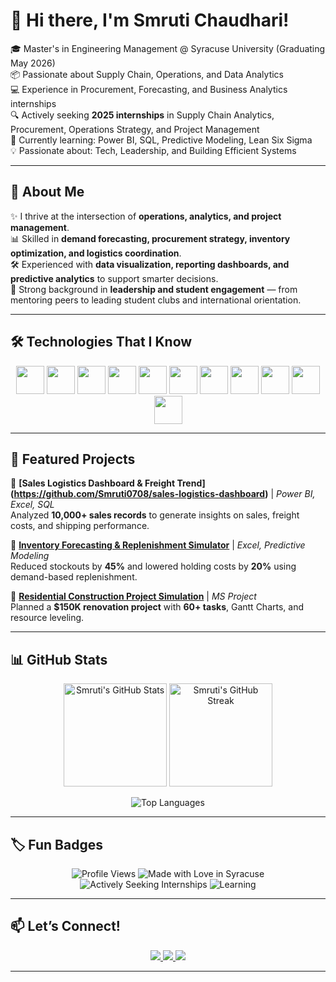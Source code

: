 # 👋 Hi there, I'm Smruti Chaudhari!  

🎓 Master's in Engineering Management @ Syracuse University (Graduating May 2026)  
📦 Passionate about Supply Chain, Operations, and Data Analytics  
💻 Experience in Procurement, Forecasting, and Business Analytics internships  
🔍 Actively seeking **2025 internships** in Supply Chain Analytics, Procurement, Operations Strategy, and Project Management  
🌱 Currently learning: Power BI, SQL, Predictive Modeling, Lean Six Sigma  
💡 Passionate about: Tech, Leadership, and Building Efficient Systems  

---

## 🚀 About Me  
✨ I thrive at the intersection of **operations, analytics, and project management**.  
📊 Skilled in **demand forecasting, procurement strategy, inventory optimization, and logistics coordination**.  
🛠️ Experienced with **data visualization, reporting dashboards, and predictive analytics** to support smarter decisions.  
🤝 Strong background in **leadership and student engagement** — from mentoring peers to leading student clubs and international orientation.  

---

## 🛠️ Technologies That I Know  

<p align="center">
  <img src="https://cdn.jsdelivr.net/gh/devicons/devicon/icons/python/python-original.svg" width="45"/> 
  <img src="https://cdn.jsdelivr.net/gh/devicons/devicon/icons/java/java-original.svg" width="45"/> 
  <img src="https://cdn.jsdelivr.net/gh/devicons/devicon/icons/cplusplus/cplusplus-original.svg" width="45"/> 
  <img src="https://cdn.jsdelivr.net/gh/devicons/devicon/icons/mysql/mysql-original.svg" width="45"/> 
  <img src="https://cdn.jsdelivr.net/gh/devicons/devicon/icons/microsoftsqlserver/microsoftsqlserver-plain.svg" width="45"/>
  <img src="https://cdn.jsdelivr.net/gh/devicons/devicon/icons/git/git-original.svg" width="45"/> 
  <img src="https://cdn.jsdelivr.net/gh/devicons/devicon/icons/github/github-original.svg" width="45"/> 
  <img src="https://cdn.jsdelivr.net/gh/devicons/devicon/icons/tableau/tableau-original.svg" width="45"/>
  <img src="https://cdn.jsdelivr.net/gh/devicons/devicon/icons/docker/docker-original.svg" width="45"/> 
  <img src="https://cdn.jsdelivr.net/gh/devicons/devicon/icons/linux/linux-original.svg" width="45"/>
  <img src="https://cdn.jsdelivr.net/gh/devicons/devicon/icons/azure/azure-original.svg" width="45"/>
</p>

---

## 📂 Featured Projects  

🔹 **[Sales Logistics Dashboard & Freight Trend] (https://github.com/Smruti0708/sales-logistics-dashboard)** | *Power BI, Excel, SQL*  
Analyzed **10,000+ sales records** to generate insights on sales, freight costs, and shipping performance.  

🔹 **[Inventory Forecasting & Replenishment Simulator](#)** | *Excel, Predictive Modeling*  
Reduced stockouts by **45%** and lowered holding costs by **20%** using demand-based replenishment.  

🔹 **[Residential Construction Project Simulation](#)** | *MS Project*  
Planned a **$150K renovation project** with **60+ tasks**, Gantt Charts, and resource leveling.  

---

## 📊 GitHub Stats  

<p align="center">
  <img src="https://github-readme-stats.vercel.app/api?username=Smruti0708&show_icons=true&theme=tokyonight" alt="Smruti's GitHub Stats" height="165"/>
  <img src="https://github-readme-streak-stats.herokuapp.com/?user=Smruti0708&theme=tokyonight" alt="Smruti's GitHub Streak" height="165"/>
</p>

<p align="center">
  <img src="https://github-readme-stats.vercel.app/api/top-langs/?username=Smruti0708&layout=compact&theme=tokyonight" alt="Top Languages"/>
</p>

---

## 🏷️ Fun Badges  

<p align="center">
  <img src="https://komarev.com/ghpvc/?username=Smruti0708&label=Profile%20Views&color=blue&style=flat" alt="Profile Views"/>
  <img src="https://img.shields.io/badge/Made%20with-%E2%9D%A4%EF%B8%8F%20in%20Syracuse-orange" alt="Made with Love in Syracuse"/>
  <img src="https://img.shields.io/badge/Actively%20Seeking-Internships-brightgreen" alt="Actively Seeking Internships"/>
  <img src="https://img.shields.io/badge/Learning-PowerBI%20%7C%20SQL%20%7C%20Lean%20Six%20Sigma-yellow" alt="Learning"/>
</p>

---

## 📫 Let’s Connect!  

<p align="center">
  <a href="https://www.linkedin.com/in/smrutichaudhari">
    <img src="https://img.shields.io/badge/LinkedIn-0077B5?style=for-the-badge&logo=linkedin&logoColor=white"/>
  </a>
  <a href="mailto:smrutichaudhari7710@gmail.com">
    <img src="https://img.shields.io/badge/Email-D14836?style=for-the-badge&logo=gmail&logoColor=white"/>
  </a>
  <a href="https://github.com/Smruti0708">
    <img src="https://img.shields.io/badge/GitHub-100000?style=for-the-badge&logo=github&logoColor=white"/>
  </a>
</p>

---
